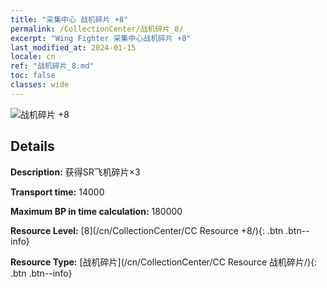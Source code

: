 ```yaml
---
title: "采集中心 战机碎片 +8"
permalink: /CollectionCenter/战机碎片_8/
excerpt: "Wing Fighter 采集中心战机碎片 +8"
last_modified_at: 2024-01-15
locale: cn
ref: "战机碎片_8.md"
toc: false
classes: wide
---
```



![战机碎片 +8](/images/cc/CC_Fighter_Shard_5.png)

## Details

  **Description:** 获得SR飞机碎片×3

  **Transport time:** 14000

  **Maximum BP in time calculation:** 180000

  **Resource Level:** [8](/cn/CollectionCenter/CC Resource +8/){: .btn .btn--info}

  **Resource Type:** [战机碎片](/cn/CollectionCenter/CC Resource 战机碎片/){: .btn .btn--info}

